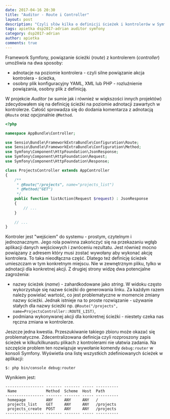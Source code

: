 ```yaml
---
date: 2017-04-16 20:30
title: "Auditor - Route i Controller"
layout: post
description: "Czyli słów kilka o definicji ścieżek i kontrolerów w Symfony 3."
tags: apietka dsp2017-adrian auditor symfony
category: dsp2017-adrian
author: apietka
comments: true
---
```


Framework Symfony, powiązanie ścieżki (*route*) z kontrolerem (*controller*) umożliwia na dwa sposoby:

- adnotacje na poziomie kontrolera - czyli silne powiązanie akcja kontrolera - ścieżka,
- osobny plik konfiguracyjny YAML, XML lub PHP - rozluźnienie powiązania, osobny plik z definicją.

W projekcie *Auditor* (w sumie jak i również w większości innych projektów) zdecydowałem się na definicję ścieżki na poziomie adnotacji zawartych w kontrolerze. Całość sprowadza się do dodania komentarza z adnotacją ```@Route``` oraz opcjonalnie ```@Method```.

~~~php
<?php

namespace AppBundle\Controller;

use Sensio\Bundle\FrameworkExtraBundle\Configuration\Route;
use Sensio\Bundle\FrameworkExtraBundle\Configuration\Method;
use Symfony\Component\HttpFoundation\JsonResponse;
use Symfony\Component\HttpFoundation\Request;
use Symfony\Component\HttpFoundation\Response;

class ProjectsController extends AppController
{
    /**
     * @Route("/projects", name="projects_list")
     * @Method("GET")
     */
    public function listAction(Request $request) : JsonResponse
    {
        // ...
    }
    
    // ...
}
~~~

Kontroler jest "wejściem" do systemu - prostym, czytelnym i jednoznacznym. Jego rola powinna zakończyć się na przekazaniu wgłąb aplikacji danych wejściowych i zwróceniu rezultatu. Jest również mocno powiązany z adresem który musi zostać wywołany aby wykonać akcję kontrolera. To taka nieodłączna część. Dlatego też definicję ścieżek umieszczam w tym konkretnym miejscu. Nie w zewnętrznym pliku, tylko w adnotacji dla konkretnej akcji. Z drugiej strony widzę dwa potencjalne zagrożenia:

- nazwy ścieżek (*name*) - zahardkodowane jako *string*. W widoku często wykorzystuje się nazwe ścieżki do generowania linku. Za każdym razem należy powielać wartość, co jest problematyczne w momencie zmiany nazwy ścieżki. Jednak istnieje na to proste rozwiązanie - używanie stałych dla nazwy ścieżki np. ```@Route("/projects", name=ProjectsController::ROUTE_LIST)```,
- podmiana wykonywanej akcji dla konkretnej ścieżki - niestety czeka nas ręczna zmiana w kontrolerze.

Jeszcze jedna kwestia. Przeszukiwanie takiego zbioru może okazać się problematyczne. Zdecentralizowana definicja czyli rozproszony zapis ścieżek w kilku/kilkunastu plikach z kontrolerami nie ułatwia zadania. Na szczęście problem ten rozwiązuje wywołanie komendy ```debug:router``` w konsoli Symfony. Wyświetla ona listę wszystkich zdefiniowanych ścieżek w aplikacji:

```
$: php bin/console debug:router
```

Wynikiem jest:

```
----------------- ------- ------- ----- ----------
 Name             Method  Scheme  Host  Path
----------------- ------- ------- ----- ----------
 homepage         ANY     ANY     ANY   /
 projects_list    GET     ANY     ANY   /projects
 projects_create  POST    ANY     ANY   /projects
----------------- ------- ------- ----- ----------
```
